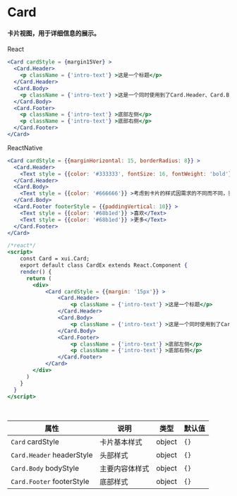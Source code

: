 # Card

#### 卡片视图，用于详细信息的展示。

React

```jsx
<Card cardStyle = {margin15Ver} >
  <Card.Header>
    <p className = {'intro-text'} >这是一个标题</p>
  </Card.Header>
  <Card.Body>
    <p className = {'intro-text'} >这是一个同时使用到了Card.Header、Card.Body、Card.Footer的卡片。</p>
  </Card.Body>
  <Card.Footer>
    <p className = {'intro-text'} >底部左侧</p>
    <p className = {'intro-text'} >底部右侧</p>
  </Card.Footer>
</Card>
```

ReactNative

```jsx
<Card cardStyle = {{marginHorizontal: 15, borderRadius: 8}} >
  <Card.Header>
    <Text style = {{color: '#333333', fontSize: 16, fontWeight: 'bold'}} >标题</Text>
  </Card.Header>
  <Card.Body>
    <Text style = {{color: '#666666'}} >考虑到卡片的样式因需求的不同而不同，我们没有规定卡片所嵌套的组件的样式，这需要您自己定制。</Text>
  </Card.Body>
  <Card.Footer footerStyle = {{paddingVertical: 10}} >
    <Text style = {{color: '#68b1ed'}} >喜欢</Text>
    <Text style = {{color: '#68b1ed'}} >更多</Text>
  </Card.Footer>
</Card>
```

```jsx
/*react*/
<script>
    const Card = xui.Card;
    export default class CardEx extends React.Component {
    render() {
      return (
        <div>
            <Card cardStyle = {{margin: '15px'}} >
                <Card.Header>
                    <p className = {'intro-text'} >这是一个标题</p>
                </Card.Header>
                <Card.Body>
                    <p className = {'intro-text'} >这是一个同时使用到了Card.Header、Card.Body、Card.Footer的卡片。</p>
                </Card.Body>
                <Card.Footer>
                    <p className = {'intro-text'} >底部左侧</p>
                    <p className = {'intro-text'} >底部右侧</p>
                </Card.Footer>
            </Card>
        </div>
      )
    }
  }
</script>
```

<br/>

属性 | 说明 | 类型 | 默认值
----|-----|------|------
`Card` cardStyle | 卡片基本样式 | object | `{}`
`Card.Header` headerStyle | 头部样式 | object | `{}`
`Card.Body` bodyStyle | 主要内容体样式 | object | `{}`
`Card.Footer` footerStyle | 底部样式 | object | `{}`